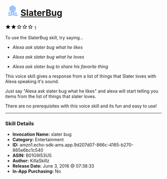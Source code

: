 # &nbsp;<img src="skill_icon" alt="SlaterBug icon" width="36"> [SlaterBug](http://alexa.amazon.com/#skills/amzn1.echo-sdk-ams.app.9d207d07-866c-4165-b270-865e6bc1c540)
![2 stars](../../images/ic_star_black_18dp_1x.png)![2 stars](../../images/ic_star_black_18dp_1x.png)![2 stars](../../images/ic_star_border_black_18dp_1x.png)![2 stars](../../images/ic_star_border_black_18dp_1x.png)![2 stars](../../images/ic_star_border_black_18dp_1x.png) 1

To use the SlaterBug skill, try saying...

* *Alexa ask slater bug what he likes*

* *Alexa ask slater bug what he loves*

* *Alexa ask slater bug to share his favorite thing*

This voice skill gives a response from a list of things that Slater loves with Alexa speaking it's sound.

Just say "Alexa ask slater bug what he likes"  and alexa will start telling you items from the list of things that slater loves.  

There are no prerequisites with this voice skill and its fun and easy to use!

***

### Skill Details

* **Invocation Name:** slater bug
* **Category:** Entertainment
* **ID:** amzn1.echo-sdk-ams.app.9d207d07-866c-4165-b270-865e6bc1c540
* **ASIN:** B01G9I53US
* **Author:** KillaSkillz
* **Release Date:** June 3, 2016 @ 07:38:33
* **In-App Purchasing:** No
